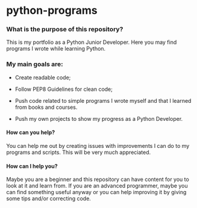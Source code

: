 # python-programs

### What is the purpose of this repository?

This is my portfolio as a Python Junior Developer. Here you may find programs I wrote while learning Python. 

### My main goals are:


  * Create readable code;
  
  * Follow PEP8 Guidelines for clean code;
  
  * Push code related to simple programs I wrote myself and that I learned from books and courses. 
  
  * Push my own projects to show my progress as a Python Developer.

#### How can you help?

You can help me out by creating issues with improvements I can do to my programs and scripts. This will be very much appreciated. 

#### How can I help you?

Maybe you are a beginner and this repository can have content for you to look at it and learn from. If you are an advanced programmer, maybe you can find something useful anyway or you can help improving it by giving some tips and/or correcting code. 
